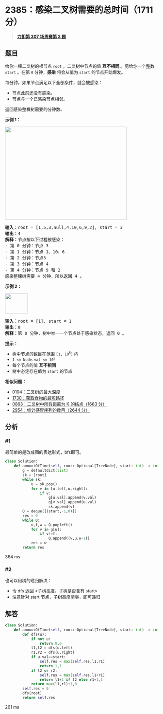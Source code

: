# 2385：感染二叉树需要的总时间（1711 分）


> <u>**[力扣第 307 场周赛第 3 题](https://leetcode.cn/problems/amount-of-time-for-binary-tree-to-be-infected/)**</u>

## 题目

<p>给你一棵二叉树的根节点 <code>root</code> ，二叉树中节点的值 <strong>互不相同</strong> 。另给你一个整数 <code>start</code> 。在第 <code>0</code> 分钟，<strong>感染</strong> 将会从值为 <code>start</code> 的节点开始爆发。</p>

<p>每分钟，如果节点满足以下全部条件，就会被感染：</p>

<ul>
<li>节点此前还没有感染。</li>
<li>节点与一个已感染节点相邻。</li>
</ul>

<p>返回感染整棵树需要的分钟数<em>。</em></p>



<p><strong>示例 1：</strong></p>
<img alt="" src="https://assets.leetcode.com/uploads/2022/06/25/image-20220625231744-1.png" style="width: 400px; height: 306px;">
<pre><strong>输入：</strong>root = [1,5,3,null,4,10,6,9,2], start = 3
<strong>输出：</strong>4
<strong>解释：</strong>节点按以下过程被感染：
- 第 0 分钟：节点 3
- 第 1 分钟：节点 1、10、6
- 第 2 分钟：节点5
- 第 3 分钟：节点 4
- 第 4 分钟：节点 9 和 2
感染整棵树需要 4 分钟，所以返回 4 。
</pre>

<p><strong>示例 2：</strong></p>
<img alt="" src="https://assets.leetcode.com/uploads/2022/06/25/image-20220625231812-2.png" style="width: 75px; height: 66px;">
<pre><strong>输入：</strong>root = [1], start = 1
<strong>输出：</strong>0
<strong>解释：</strong>第 0 分钟，树中唯一一个节点处于感染状态，返回 0 。
</pre>



<p><strong>提示：</strong></p>

<ul>
<li>树中节点的数目在范围 <code>[1, 10<sup>5</sup>]</code> 内</li>
<li><code>1 &lt;= Node.val &lt;= 10<sup>5</sup></code></li>
<li>每个节点的值 <strong>互不相同</strong></li>
<li>树中必定存在值为 <code>start</code> 的节点</li>
</ul>


**相似问题：**
- [0104：二叉树的最大深度](/leetcode/0104)
- [1730：获取食物的最短路径](/leetcode/1730)
- [0863：二叉树中所有距离为 K 的结点（1663 分）](/leetcode/0863)
- [2954：统计感冒序列的数目（2644 分）](/leetcode/2954)


## 分析

### #1

最简单的是改成图的表达形式，bfs即可。

```python
class Solution:
    def amountOfTime(self, root: Optional[TreeNode], start: int) -> int:
        g = defaultdict(list)
        sk = [root]
        while sk:
            u = sk.pop()
            for v in [u.left,u.right]:
                if v:
                    g[u.val].append(v.val)
                    g[v.val].append(u.val)
                    sk.append(v)
        Q = deque([(start,-1,0)])
        res = 0
        while Q:
            u,f,w = Q.popleft()
            for v in g[u]:
                if v!=f:
                    Q.append((v,u,w+1))
            res = w
        return res
```
364 ms

### #2

也可以用树的递归解决：
- 令 dfs 返回 <子树高度，子树是否含有 start> 
- 注意针对 start 节点，子树高度清零，即可递归

## 解答


```python
class Solution:
    def amountOfTime(self, root: Optional[TreeNode], start: int) -> int:
        def dfs(u):
            if not u:
                return 0,0
            l1,l2 = dfs(u.left)
            r1,r2 = dfs(u.right)
            if u.val==start:
                self.res = max(self.res,l1,r1)
                return 1,1
            if l2 or r2:
                self.res = max(self.res,l1+r1)
                return l1+1 if l2 else r1+1,1
            return max(l1,r1)+1,0
        self.res = 0
        dfs(root)
        return self.res
```
261 ms
